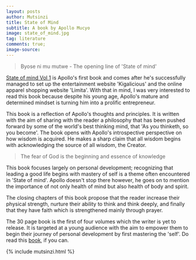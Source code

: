 ```yaml
---
layout: posts
author: Mutsinzi
title: State of Mind
subtitle: A book by Apollo Mucyo
image: state_of_mind.jpg
tag: literature
comments: true;
image-source:
---
```


> Byose ni mu mutwe - The opening line of 'State of mind'

<a href="http://www.kigalicious.com/#!state-of-mind/g1mhx" target="_blank">State of mind Vol 1</a> is Apollo's first book and comes after he's successfully managed to set up the entertainment website 'Kigalicious' and the online apparel shopping website 'Limita'. With that in mind, I was very interested to read this book because despite his young age, Apollo's mature and determined mindset is turning him into a prolific entrepreneur.

This book is a reflection of Apollo's thoughts and principles. It is written with the aim of sharing with the reader a philosophy that has been pushed forward by some of the world's best thinking mind, that  'As you thinketh, so you become'. The book opens with Apollo's introspective perspective on how wisdom is acquired. He makes a sharp claim that all wisdom begins with acknowledging the source of all wisdom, the Creator.

> The fear of God is the beginning and essence of knowledge

This book focuses largely on personal development; recognizing that leading a good life begins with mastery of self is a theme often encountered in 'State of mind'. Apollo doesn't stop there however, he goes on to mention the importance of not only health of mind but also health of body and spirit.

The closing chapters of this book propose that the reader increase their physical strength, nurture their ability to think and think deeply, and finally that they have faith which is strengthened mainly through prayer.

The 30 page book is the first of four volumes which the writer is yet to release. It is targeted at a young audience with the aim to empower them to begin their journey of personal development by first mastering the 'self'. Do read this <a href="http://www.kigalicious.com/#!state-of-mind/g1mhx" target="_blank">book</a>, if you can.

{% include mutsinzi.html %}
